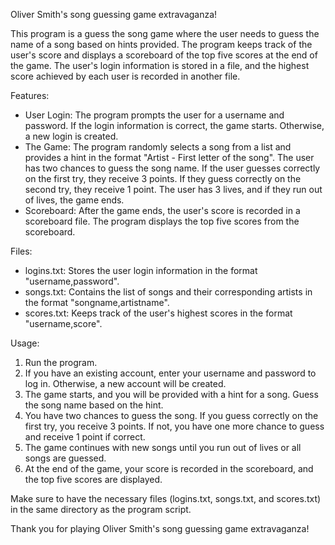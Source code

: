 Oliver Smith's song guessing game extravaganza!

This program is a guess the song game where the user needs to guess the name of a song based on hints provided. The program keeps track of the user's score and displays a scoreboard of the top five scores at the end of the game. The user's login information is stored in a file, and the highest score achieved by each user is recorded in another file.

Features:
- User Login: The program prompts the user for a username and password. If the login information is correct, the game starts. Otherwise, a new login is created.
- The Game: The program randomly selects a song from a list and provides a hint in the format "Artist - First letter of the song". The user has two chances to guess the song name. If the user guesses correctly on the first try, they receive 3 points. If they guess correctly on the second try, they receive 1 point. The user has 3 lives, and if they run out of lives, the game ends.
- Scoreboard: After the game ends, the user's score is recorded in a scoreboard file. The program displays the top five scores from the scoreboard.

Files:
- logins.txt: Stores the user login information in the format "username,password".
- songs.txt: Contains the list of songs and their corresponding artists in the format "songname,artistname".
- scores.txt: Keeps track of the user's highest scores in the format "username,score".

Usage:
1. Run the program.
2. If you have an existing account, enter your username and password to log in. Otherwise, a new account will be created.
3. The game starts, and you will be provided with a hint for a song. Guess the song name based on the hint.
4. You have two chances to guess the song. If you guess correctly on the first try, you receive 3 points. If not, you have one more chance to guess and receive 1 point if correct.
5. The game continues with new songs until you run out of lives or all songs are guessed.
6. At the end of the game, your score is recorded in the scoreboard, and the top five scores are displayed.

Make sure to have the necessary files (logins.txt, songs.txt, and scores.txt) in the same directory as the program script.

Thank you for playing Oliver Smith's song guessing game extravaganza!

